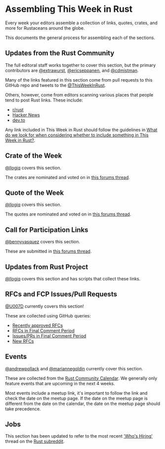 # Assembling This Week in Rust

Every week your editors assemble a collection of links, quotes, crates, and more for Rustaceans around the globe.

This documents the general process for assembling each of the sections.

## Updates from the Rust Community

The full editoral staff works together to cover this section, but the primary contributors are [@extrawurst](https://github.com/extrawurst), [@ericseppanen](https://github.com/ericseppanen), and [@cdmistman](https://github.com/cdmistman). 

Many of the links featured in this section come from pull requests to this GitHub repo and tweets to the [@ThisWeekInRust](https://twitter.com/ThisWeekInRust).

Others, however, come from editors scanning various places that people tend to post Rust links. These include:

* [r/rust](https://www.reddit.com/r/rust/)
* [Hacker News](https://news.ycombinator.com/)
* [dev.to](https://dev.to/)

Any link included in This Week in Rust should follow the guidelines in [What do we look for when considering whether to include something in This Week in Rust?](https://github.com/rust-lang/this-week-in-rust#what-do-we-look-for-when-considering-whether-to-include-something-in-this-week-in-rust).

## Crate of the Week

[@llogiq](https://github.com/llogiq) covers this section.

The crates are nominated and voted on in [this forums thread](https://users.rust-lang.org/t/crate-of-the-week/2704/784).

## Quote of the Week

[@llogiq](https://github.com/llogiq) covers this section.

The quotes are nominated and voted on in [this forums thread](https://users.rust-lang.org/t/twir-quote-of-the-week/328).

## Call for Participation Links

[@bennyvasquez](https://github.com/bennyvasquez) covers this section.

These are submitted in [this forums thread](https://users.rust-lang.org/t/twir-call-for-participation/4821).

## Updates from Rust Project

[@llogiq](https://github.com/llogiq) covers this section and has scripts that collect these links.

## RFCs and FCP Issues/Pull Requests

[@U007D](https://github.com/U007D) currently covers this section!

These are collected using GitHub queries:
* [Recently approved RFCs](https://github.com/rust-lang/rfcs/commits/master)
* [RFCs in Final Comment Period](https://github.com/rust-lang/rfcs/labels/final-comment-period)
* [Issues/PRs in Final Comment Period](https://github.com/rust-lang/rust/labels/final-comment-period)
* [New RFCs](https://github.com/rust-lang/rfcs/pulls)

## Events

[@andrewpollack](https://github.com/andrewpollack) and [@mariannegoldin](https://github.com/mariannegoldin) currently cover this section.

These are collected from the [Rust Community Calendar](https://calendar.google.com/calendar/u/0/embed?src=apd9vmbc22egenmtu5l6c5jbfc@group.calendar.google.com). We generally only feature events that are upcoming in the next 4 weeks.

Most events include a meetup link, it's important to follow the link and check the date on the meetup page. If the date on the meetup page is different from the date on the calendar, the date on the meetup page should take precedence.

## Jobs

This section has been updated to refer to the most recent ['Who's Hiring'](https://www.reddit.com/r/rust/search/?q=who%27s%20hiring&restrict_sr=1&sr_nsfw=&include_over_18=1&sort=new) thread on the [Rust subreddit](https://www.reddit.com/r/rust/). 